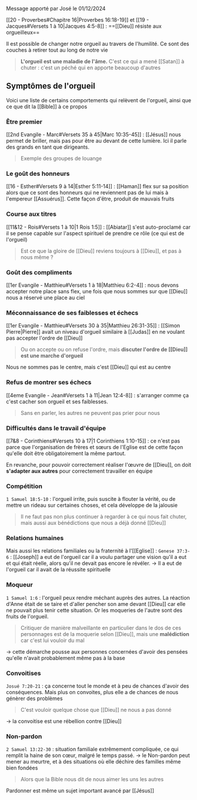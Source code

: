 Message apporté par José le 01/12/2024

[[20 - Proverbes#Chapitre 16|Proverbes 16:18-19]] et [[19 - Jacques#Versets 1 à 10|Jacques 4:5-8]] : ==[[Dieu]] résiste aux orgueilleux==

Il est possible de changer notre orgueil au travers de l'humilité. Ce sont des couches à retirer tout au long de notre vie
> **L'orgueil est une maladie de l'âme.** C'est ce qui a mené [[Satan]] à chuter : c'est un péché qui en apporte beaucoup d'autres

## Symptômes de l'orgueil
Voici une liste de certains comportements qui relèvent de l'orgueil, ainsi que ce que dit la [[Bible]] à ce propos
### Être premier
[[2nd Evangile - Marc#Versets 35 à 45|Marc 10:35-45]] : [[Jésus]] nous permet de briller, mais pas pour être au devant de cette lumière.
Ici il parle des grands en tant que dirigeants.
> Exemple des groupes de louange
### Le goût des honneurs
[[16 - Esther#Versets 9 à 14|Esther 5:11-14]] : [[Haman]] flex sur sa position alors que ce sont des honneurs qui ne reviennent pas de lui mais à l'empereur [[Assuérus]].
Cette façon d'être, produit de mauvais fruits
### Course aux titres
[[11&12 - Rois#Versets 1 à 10|1 Rois 1:5]] : [[Abiatar]] s'est auto-proclamé car il se pense capable sur l'aspect spirituel de prendre ce rôle (ce qui est de l'orgueil)
> Est ce que la gloire de [[Dieu]] reviens toujours à [[Dieu]], et pas à nous même ?
### Goût des compliments
[[1er Evangile - Matthieu#Versets 1 à 18|Matthieu 6:2-4]] : nous devons accepter notre place sans flex, une fois que nous sommes sur que [[Dieu]] nous a réservé une place au ciel
### Méconnaissance de ses faiblesses et échecs
[[1er Evangile - Matthieu#Versets 30 à 35|Matthieu 26:31-35]] : [[Simon Pierre|Pierre]] avait un niveau d'orgueil similaire à [[Judas]] en ne voulant pas accepter l'ordre de [[Dieu]]
> Ou on accepte ou on refuse l'ordre, mais **discuter l'ordre de [[Dieu]] est une marche d'orgueil**

Nous ne sommes pas le centre, mais c'est [[Dieu]] qui est au centre
### Refus de montrer ses échecs
[[4eme Evangile - Jean#Versets 1 à 11|Jean 12:4-8]] : s'arranger comme ça c'est cacher son orgueil et ses faiblesses.
> Sans en parler, les autres ne peuvent pas prier pour nous
### Difficultés dans le travail d'équipe
[[7&8 - Corinthiens#Versets 10 à 17|1 Corinthiens 1:10-15]] : ce n'est pas parce que l'organisation de frères et sœurs de l'Eglise est de cette façon qu'elle doit être obligatoirement la même partout.

En revanche, pour pouvoir correctement réaliser l'œuvre de [[Dieu]], on doit **s'adapter aux autres** pour correctement travailler en équipe
### Compétition
`1 Samuel 18:5-10` : l'orgueil irrite, puis suscite à flouter la vérité, ou de mettre un rideau sur certaines choses, et cela développe de la jalousie
> Il ne faut pas non plus continuer à regarder à ce qui nous fait chuter, mais aussi aux bénédictions que nous a déjà donné [[Dieu]]

### Relations humaines
Mais aussi les relations familiales ou la fraternité à l'[[Eglise]] :
`Genese 37:3-6` : [[Joseph]] a eut de l'orgueil car il a voulu partager une vision qu'il a eut et qui était réelle, alors qu'il ne devait pas encore le révéler.
-> Il a eut de l'orgueil car il avait de la réussite spirituelle
### Moqueur
`1 Samuel 1:6` : l'orgueil peux rendre méchant auprès des autres.
La réaction d'Anne était de se taire et d'aller pencher son ame devant [[Dieu]] car elle ne pouvait plus tenir cette situation.
Or les moqueries de l'autre sont des fruits de l'orgueil.
> Critiquer de manière malveillante en particulier dans le dos de ces personnages est de la moquerie selon [[Dieu]], mais une **malédiction** car c'est lui vouloir du mal

-> cette démarche pousse aux personnes concernées d'avoir des pensées qu'elle n'avait probablement même pas à la base
### Convoitises
`Josué 7:20-21` : ça concerne tout le monde et à peu de chances d'avoir des conséquences. Mais plus on convoites, plus elle a de chances de nous génèrer des problèmes
> C'est vouloir quelque chose que [[Dieu]] ne nous a pas donné

-> la convoitise est une rébellion contre [[Dieu]]
### Non-pardon
`2 Samuel 13:22-30` : situation familiale extrêmement compliquée, ce qui remplit la haine de son cœur, malgré le temps passé.
-> le Non-pardon peut mener au meurtre, et à des situations où elle déchire des familles même bien fondées
> Alors que la Bible nous dit de nous aimer les uns les autres

Pardonner est même un sujet important avancé par [[Jésus]]
